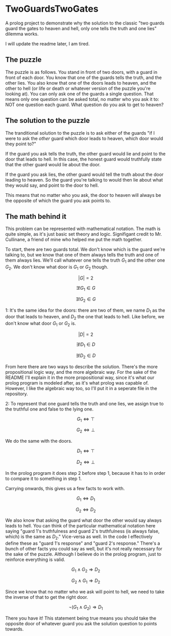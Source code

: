 # TwoGuardsTwoGates
A prolog project to demonstrate why the solution to the classic "two guards guard the gates to heaven and hell, only one tells the truth and one lies" dilemma works. 

I will update the readme later, I am tired. 

## The puzzle

The puzzle is as follows. You stand in front of two doors, with a guard in front of each door. You know that one of the guards tells the truth, and the other lies. You also know that one of the doors leads to heaven, and the other to hell (or life or death or whatever version of the puzzle you're looking at). You can only ask one of the guards a single question. That means only one question can be asked total, no matter who you ask it to: NOT one question each guard. What question do you ask to get to heaven? 

## The solution to the puzzle

The tranditional solution to the puzzle is to ask either of the guards "if I were to ask the *other* guard which door leads to heaven, which door would they point to?"

If the guard you ask tells the truth, the other guard would lie and point to the door that leads to hell. In this case, the honest guard would truthfully state that the other guard would lie about the door.

If the guard you ask lies, the other guard would tell the truth about the door leading to heaven. So the guard you're talking to would then lie about what they would say, and point to the door to hell. 

This means that no matter who you ask, the door to heaven will always be the opposite of which the guard you ask points to. 

## The math behind it

This problem can be represented with mathematical notation. The math is quite simple, as it's just basic set theory and logic. Signifigant credit to Mr. Cullinane, a friend of mine who helped me put the math together. 

To start, there are two guards total. We don't know which is the guard we're talking to, but we know that one of them always tells the truth and one of them always lies. We'll call whatever one tells the truth $G_1$ and the other one $G_2$. We don't know what door is $G_1$ or $G_2$ though. 

$$ |G| = 2 $$

$$ \exists! G_1 \in G $$

$$ \exists! G_2 \in G $$

1: It's the same idea for the doors: there are two of them, we name $D_1$ as the door that leads to heaven, and $D_2$ the one that leads to hell. Like before, we don't know what door $G_1$ or $G_2$ is. 

$$ |D| = 2 $$

$$ \exists! D_1 \in D $$

$$ \exists! D_2 \in D $$

From here there are two ways to describe the solution. There's the more propositional logic way, and the more algebraic way. For the sake of the README I'll explain it in the more propositional way, since it's what our prolog program is modeled after, as it's what prolog was capable of. However, I like the algebraic way too, so I'll put it in a seperate file in the repository.  

2: To represent that one guard tells the truth and one lies, we assign true to the truthful one and false to the lying one. 

$$ G_1 \Leftrightarrow \top$$

$$ G_2 \Leftrightarrow \bot$$

We do the same with the doors. 

$$ D_1 \Leftrightarrow \top$$

$$ D_2 \Leftrightarrow \bot$$

In the prolog program it does step 2 before step 1, because it has to in order to compare it to something in step 1. 

Carrying onwards, this gives us a few facts to work with. 

$$ G_1 \Leftrightarrow D_1 $$

$$ G_2 \Leftrightarrow D_2 $$

We also know that asking the guard what door the other would say always leads to hell. You can think of the particular mathematical notation here saying "guard 1's truthfulness and guard 2's truthfulness (is always false, which) is the same as $D_2$." Vice-versa as well. In the code I effectively define these as "guard 1's response" and "guard 2's response." There's a bunch of other facts you could say as well, but it's not really necessary for the sake of the puzzle. Although I believe do in the prolog program, just to reinforce everything is valid. 

$$ G_1 \land G_2 \Rightarrow D_2 $$

$$ G_2 \land G_1 \Rightarrow D_2 $$

Since we know that no matter who we ask will point to hell, we need to take the inverse of that to get the right door. 

$$ \neg (G_1 \land G_2) \Rightarrow D_1 $$

There you have it! This statement being true means you should take the opposite door of whatever guard you ask the solution question to points towards. 
